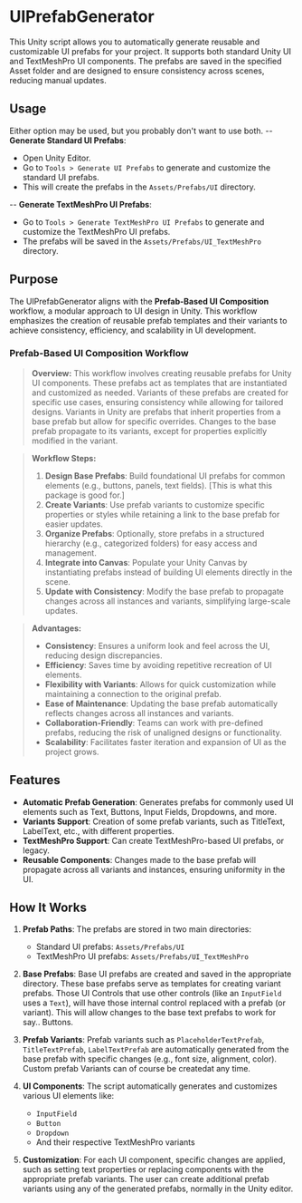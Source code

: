 # UIPrefabGenerator
This Unity script allows you to automatically generate reusable and customizable UI prefabs for your project. It supports both standard Unity UI and TextMeshPro UI components. The prefabs are saved in the specified Asset folder and are designed to ensure consistency across scenes, reducing manual updates.

## Usage
Either option may be used, but you probably don't want to use both.
-- **Generate Standard UI Prefabs**:
   - Open Unity Editor.
   - Go to `Tools > Generate UI Prefabs` to generate and customize the standard UI prefabs.
   - This will create the prefabs in the `Assets/Prefabs/UI` directory.

-- **Generate TextMeshPro UI Prefabs**:
   - Go to `Tools > Generate TextMeshPro UI Prefabs` to generate and customize the TextMeshPro UI prefabs.
   - The prefabs will be saved in the `Assets/Prefabs/UI_TextMeshPro` directory.

## Purpose
The UIPrefabGenerator aligns with the **Prefab-Based UI Composition** workflow, a modular approach to UI design in Unity. This workflow emphasizes the creation of reusable prefab templates and their variants to achieve consistency, efficiency, and scalability in UI development.

### Prefab-Based UI Composition Workflow

>**Overview:**
>This workflow involves creating reusable prefabs for Unity UI components. These prefabs act as templates that are instantiated and customized as needed. Variants of these prefabs are created for specific use cases, ensuring consistency while allowing for tailored designs.
>Variants in Unity are prefabs that inherit properties from a base prefab but allow for specific overrides. Changes to the base prefab propagate to its variants, except for properties explicitly modified in the variant.

>**Workflow Steps:**
>1. **Design Base Prefabs**: Build foundational UI prefabs for common elements (e.g., buttons, panels, text fields). [This is what this package is good for.]
>2. **Create Variants**: Use prefab variants to customize specific properties or styles while retaining a link to the base prefab for easier updates.
>3. **Organize Prefabs**: Optionally, store prefabs in a structured hierarchy (e.g., categorized folders) for easy access and management.
>4. **Integrate into Canvas**: Populate your Unity Canvas by instantiating prefabs instead of building UI elements directly in the scene.
>5. **Update with Consistency**: Modify the base prefab to propagate changes across all instances and variants, simplifying large-scale updates.

>**Advantages:**
>- **Consistency**: Ensures a uniform look and feel across the UI, reducing design discrepancies.
>- **Efficiency**: Saves time by avoiding repetitive recreation of UI elements.
>- **Flexibility with Variants**: Allows for quick customization while maintaining a connection to the original prefab.
>- **Ease of Maintenance**: Updating the base prefab automatically reflects changes across all instances and variants.
>- **Collaboration-Friendly**: Teams can work with pre-defined prefabs, reducing the risk of unaligned designs or functionality.
>- **Scalability**: Facilitates faster iteration and expansion of UI as the project grows.

## Features
- **Automatic Prefab Generation**: Generates prefabs for commonly used UI elements such as Text, Buttons, Input Fields, Dropdowns, and more.
- **Variants Support**: Creation of some prefab variants, such as TitleText, LabelText, etc., with different properties.
- **TextMeshPro Support**: Can create TextMeshPro-based UI prefabs, or legacy.
- **Reusable Components**: Changes made to the base prefab will propagate across all variants and instances, ensuring uniformity in the UI.

## How It Works
1. **Prefab Paths**: The prefabs are stored in two main directories:
   - Standard UI prefabs: `Assets/Prefabs/UI`
   - TextMeshPro UI prefabs: `Assets/Prefabs/UI_TextMeshPro`

2. **Base Prefabs**: Base UI prefabs are created and saved in the appropriate directory. These base prefabs serve as templates for creating variant prefabs.  Those UI Controls that use other controls (like an ``InputField`` uses a ``Text``), will have those internal control replaced with a prefab (or variant). This will allow changes to the base text prefabs to work for say.. Buttons.

3. **Prefab Variants**: Prefab variants such as `PlaceholderTextPrefab`, `TitleTextPrefab`, `LabelTextPrefab` are automatically generated from the base prefab with specific changes (e.g., font size, alignment, color).  Custom prefab Variants can of course be createdat any time.

4. **UI Components**: The script automatically generates and customizes various UI elements like:
   - `InputField`
   - `Button`
   - `Dropdown`
   - And their respective TextMeshPro variants

5. **Customization**: For each UI component, specific changes are applied, such as setting text properties or replacing components with the appropriate prefab variants. The user can create additional prefab variants using any of the generated prefabs, normally in the Unity editor.

